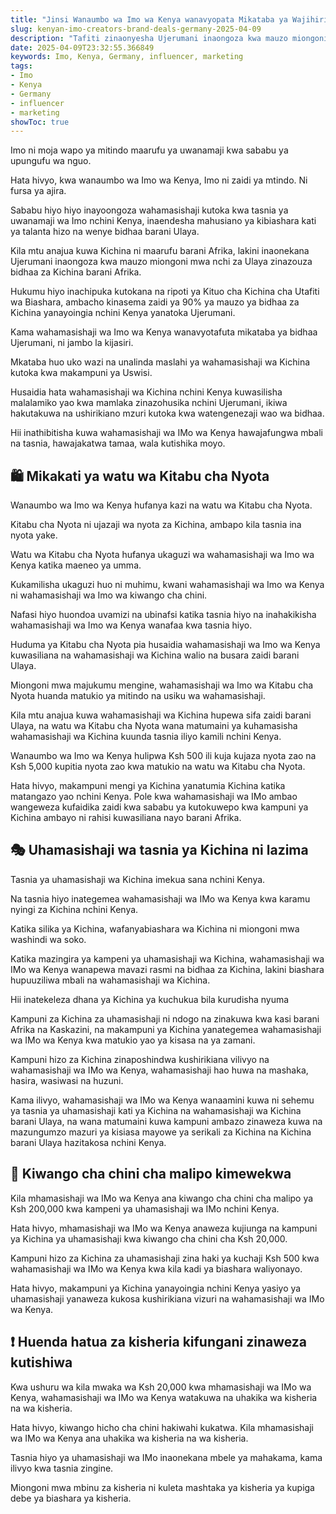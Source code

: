 ```yaml
---
title: "Jinsi Wanaumbo wa Imo wa Kenya wanavyopata Mikataba ya Wajihirisha Ujerumani"
slug: kenyan-imo-creators-brand-deals-germany-2025-04-09
description: "Tafiti zinaonyesha Ujerumani inaongoza kwa mauzo miongoni mwa nchi za Ulaya zinazouza bidhaa za Kichina barani Afrika."
date: 2025-04-09T23:32:55.366849
keywords: Imo, Kenya, Germany, influencer, marketing
tags:
- Imo
- Kenya
- Germany
- influencer
- marketing
showToc: true
---
```


Imo ni moja wapo ya mitindo maarufu ya uwanamaji kwa sababu ya upungufu wa nguo.

Hata hivyo, kwa wanaumbo wa Imo wa Kenya, Imo ni zaidi ya mtindo. Ni fursa ya ajira.

Sababu hiyo hiyo inayoongoza wahamasishaji kutoka kwa tasnia ya uwanamaji wa Imo nchini Kenya, inaendesha mahusiano ya kibiashara kati ya talanta hizo na wenye bidhaa barani Ulaya.

Kila mtu anajua kuwa Kichina ni maarufu barani Afrika, lakini inaonekana Ujerumani inaongoza kwa mauzo miongoni mwa nchi za Ulaya zinazouza bidhaa za Kichina barani Afrika.

Hukumu hiyo inachipuka kutokana na ripoti ya Kituo cha Kichina cha Utafiti wa Biashara, ambacho kinasema zaidi ya 90% ya mauzo ya bidhaa za Kichina yanayoingia nchini Kenya yanatoka Ujerumani.

Kama wahamasishaji wa Imo wa Kenya wanavyotafuta mikataba ya bidhaa Ujerumani, ni jambo la kijasiri.

Mkataba huo uko wazi na unalinda maslahi ya wahamasishaji wa Kichina kutoka kwa makampuni ya Uswisi.

Husaidia hata wahamasishaji wa Kichina nchini Kenya kuwasilisha malalamiko yao kwa mamlaka zinazohusika nchini Ujerumani, ikiwa hakutakuwa na ushirikiano mzuri kutoka kwa watengenezaji wao wa bidhaa.

Hii inathibitisha kuwa wahamasishaji wa IMo wa Kenya hawajafungwa mbali na tasnia, hawajakatwa tamaa, wala kutishika moyo.



## 🛍️ Mikakati ya watu wa Kitabu cha Nyota

Wanaumbo wa Imo wa Kenya hufanya kazi na watu wa Kitabu cha Nyota.

Kitabu cha Nyota ni ujazaji wa nyota za Kichina, ambapo kila tasnia ina nyota yake.

Watu wa Kitabu cha Nyota hufanya ukaguzi wa wahamasishaji wa Imo wa Kenya katika maeneo ya umma.

Kukamilisha ukaguzi huo ni muhimu, kwani wahamasishaji wa Imo wa Kenya ni wahamasishaji wa Imo wa kiwango cha chini.

Nafasi hiyo huondoa uvamizi na ubinafsi katika tasnia hiyo na inahakikisha wahamasishaji wa Imo wa Kenya wanafaa kwa tasnia hiyo.

Huduma ya Kitabu cha Nyota pia husaidia wahamasishaji wa Imo wa Kenya kuwasiliana na wahamasishaji wa Kichina walio na busara zaidi barani Ulaya.

Miongoni mwa majukumu mengine, wahamasishaji wa Imo wa Kitabu cha Nyota huanda matukio ya mitindo na usiku wa wahamasishaji.

Kila mtu anajua kuwa wahamasishaji wa Kichina hupewa sifa zaidi barani Ulaya, na watu wa Kitabu cha Nyota wana matumaini ya kuhamasisha wahamasishaji wa Kichina kuunda tasnia iliyo kamili nchini Kenya.

Wanaumbo wa Imo wa Kenya hulipwa Ksh 500 ili kuja kujaza nyota zao na Ksh 5,000 kupitia nyota zao kwa matukio na watu wa Kitabu cha Nyota.

Hata hivyo, makampuni mengi ya Kichina yanatumia Kichina katika matangazo yao nchini Kenya. Pole kwa wahamasishaji wa IMo ambao wangeweza kufaidika zaidi kwa sababu ya kutokuwepo kwa kampuni ya Kichina ambayo ni rahisi kuwasiliana nayo barani Afrika.


## 🎭 Uhamasishaji wa tasnia ya Kichina ni lazima

Tasnia ya uhamasishaji wa Kichina imekua sana nchini Kenya.

Na tasnia hiyo inategemea wahamasishaji wa IMo wa Kenya kwa karamu nyingi za Kichina nchini Kenya.

Katika silika ya Kichina, wafanyabiashara wa Kichina ni miongoni mwa washindi wa soko.

Katika mazingira ya kampeni ya uhamasishaji wa Kichina, wahamasishaji wa IMo wa Kenya wanapewa mavazi rasmi na bidhaa za Kichina, lakini biashara hupuuziliwa mbali na wahamasishaji wa Kichina.

Hii inatekeleza dhana ya Kichina ya kuchukua bila kurudisha nyuma

Kampuni za Kichina za uhamasishaji ni ndogo na zinakuwa kwa kasi barani Afrika na Kaskazini, na makampuni ya Kichina yanategemea wahamasishaji wa IMo wa Kenya kwa matukio yao ya kisasa na ya zamani. 

Kampuni hizo za Kichina zinaposhindwa kushirikiana vilivyo na wahamasishaji wa IMo wa Kenya, wahamasishaji hao huwa na mashaka, hasira, wasiwasi na huzuni.

Kama ilivyo, wahamasishaji wa IMo wa Kenya wanaamini kuwa ni sehemu ya tasnia ya uhamasishaji kati ya Kichina na wahamasishaji wa Kichina barani Ulaya, na wana matumaini kuwa kampuni ambazo zinaweza kuwa na mazungumzo mazuri ya kisiasa mayowe ya serikali za Kichina na Kichina barani Ulaya hazitakosa nchini Kenya.


## 🎤 Kiwango cha chini cha malipo kimewekwa

Kila mhamasishaji wa IMo wa Kenya ana kiwango cha chini cha malipo ya Ksh 200,000 kwa kampeni ya uhamasishaji wa IMo nchini Kenya.

Hata hivyo, mhamasishaji wa IMo wa Kenya anaweza kujiunga na kampuni ya Kichina ya uhamasishaji kwa kiwango cha chini cha Ksh 20,000.

Kampuni hizo za Kichina za uhamasishaji zina haki ya kuchaji Ksh 500 kwa wahamasishaji wa IMo wa Kenya kwa kila kadi ya biashara waliyonayo.

Hata hivyo, makampuni ya Kichina yanayoingia nchini Kenya yasiyo ya uhamasishaji yanaweza kukosa kushirikiana vizuri na wahamasishaji wa IMo wa Kenya.


## ❗ Huenda hatua za kisheria kifungani zinaweza kutishiwa

Kwa ushuru wa kila mwaka wa Ksh 20,000 kwa mhamasishaji wa IMo wa Kenya, wahamasishaji wa IMo wa Kenya watakuwa na uhakika wa kisheria na wa kisheria.

Hata hivyo, kiwango hicho cha chini hakiwahi kukatwa. Kila mhamasishaji wa IMo wa Kenya ana uhakika wa kisheria na wa kisheria.

Tasnia hiyo ya uhamasishaji wa IMo inaonekana mbele ya mahakama, kama ilivyo kwa tasnia zingine.

Miongoni mwa mbinu za kisheria ni kuleta mashtaka ya kisheria ya kupiga debe ya biashara ya kisheria.